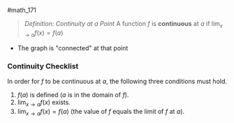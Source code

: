 #math_171 

> *Definition: Continuity at a Point*
> A function $f$ is **continuous** at $a$ if $\lim_{x \to a} f(x) = f(a)$

- The graph is "connected" at that point

### Continuity Checklist

In order for $f$ to be continuous at $a$, the following three conditions must hold.

1. $f(a)$ is defined ($a$ is in the domain of $f$).
2. $\lim_{x \to a} f(x)$ exists.
3. $\lim_{x \to a} f(x) = f(a)$ (the value of $f$ equals the limit of $f$ at $a$).
